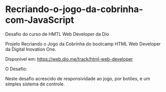 # Recriando-o-jogo-da-cobrinha-com-JavaScript

Desafio do curso de HMTL Web Developer da Dio

Projeto Recriando o Jogo da Cobrinha do bootcamp HTML Web Developer da Digital Inovation One. 

Disponível em: https://web.dio.me/track/html-web-developer

O Desafio:

Neste desafio acrescido de responsividade ao jogo, por botões, e um simples sistema de controle.
